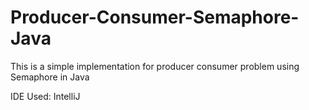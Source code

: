 # Producer-Consumer-Semaphore-Java
  This is a simple implementation for producer consumer problem using Semaphore in Java
  
  IDE Used: IntelliJ

